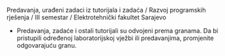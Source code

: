 Predavanja, urađeni zadaci iz tutorijala i zadaća / Razvoj programskih rješenja / III semestar / Elektrotehnički fakultet Sarajevo

- Predavanja, zadaće i ostali tutorijali su odvojeni prema granama. Da bi pristupili određenoj laboratorijskoj vježbi ili predavanjima, promjenite odgovarajuću granu.
